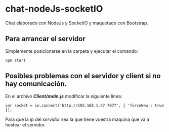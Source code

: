 # chat-nodeJs-socketIO
Chat elaborado con NodeJs y SocketIO y maquetado con Bootstrap.

## Para arrancar el servidor

Simplemente posicionarse en la carpeta y ejecutar el comando:

```npm start```

## Posibles problemas con el servidor y client si no hay comunicación.

En el archivo **_Client/main.js_** modificar la siguiente linea:
```
var socket = io.connect('http://192.168.1.47:7077', { 'forceNew': true });
```
Para que la ip del _servidor_ sea la que tiene vuestra maquina que va a hostear el servidor.
